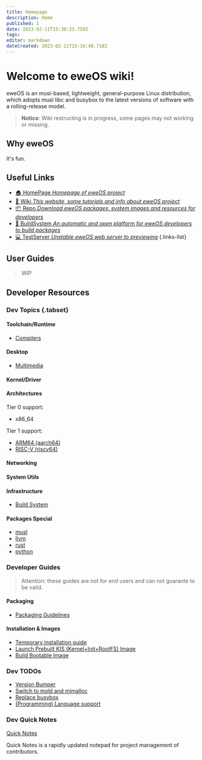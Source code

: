 ```yaml
---
title: Homepage
description: Home
published: 1
date: 2023-02-11T15:30:23.759Z
tags: 
editor: markdown
dateCreated: 2023-02-11T15:16:48.718Z
---
```


# **Welcome to eweOS wiki!**

eweOS is an musl-based, lightweight, general-purpose Linux distribution, which adopts musl libc and busybox to the latest versions of software with a rolling-release model.

> **Notice**: Wiki restructing is in progress, some pages may not working or missing.

## Why eweOS

It's fun.

## Useful Links

- [:house: HomePage *Homepage of eweOS project*](https://os.ewe.moe)
- [:notebook_with_decorative_cover: Wiki *This website, some tutorials and info about eweOS project*](https://os-wiki.ewe.moe)
- [:package: Repo *Download eweOS packages, system images and resources for developers*](https://os-repo.ewe.moe)
- [:hammer: BuildSystem *An automatic and open platform for eweOS developers to build packages*](https://os-build.ewe.moe)
- [:computer: TestServer *Unstable eweOS web server to previewing*](https://os-test.ewe.moe)
{.links-list}

## User Guides

> WIP

## Developer Resources

### Dev Topics {.tabset}

#### Toolchain/Runtime

- [Compilers](/dev/topic/toolchain/compilers)

#### Desktop

- [Multimedia](/dev/topic/desktop/multimedia)

#### Kernel/Driver

#### Architectures

Tier 0 support:
- x86_64

Tier 1 support:
- [ARM64 (aarch64)](/dev/topic/arch/arm)
- [RISC-V (riscv64)](/dev/topic/arch/riscv)

#### Networking

#### System Utils

#### Infrastructure

- [Build System](/dev/topic/infra/build-system)

#### Packages Special

- [musl](/dev/topic/pkgs/musl) 
- [llvm](/dev/topic/pkgs/llvm) 
- [rust](/dev/topic/pkgs/rust)
- [python](/dev/topic/pkgs/python)

### Developer Guides

> Attention: these guides are not for end users and can not guarante to be valid.

#### Packaging

- [Packaging Guidelines](/dev/guide/packaging)

#### Installation & Images

- [Temporary installation guide](/dev/guide/install)
- [Launch Prebuilt KIS (Kernel+Init+RootFS) Image](/dev/guide/launch-kis)
- [Build Bootable Image](/dev/guide/build-image)

### Dev TODOs

- [Version Bumper](/dev/todo/version-bumper)
- [Switch to mold and mimalloc](/dev/todo/switch-to-mold-mimalloc)
- [Replace busybox](/dev/todo/replace-busybox)
- [(Programming) Language support](/dev/todo/pl-support)

### Dev Quick Notes

[Quick Notes](/dev/quick-notes)

Quick Notes is a rapidly updated notepad for project management of contributors.
